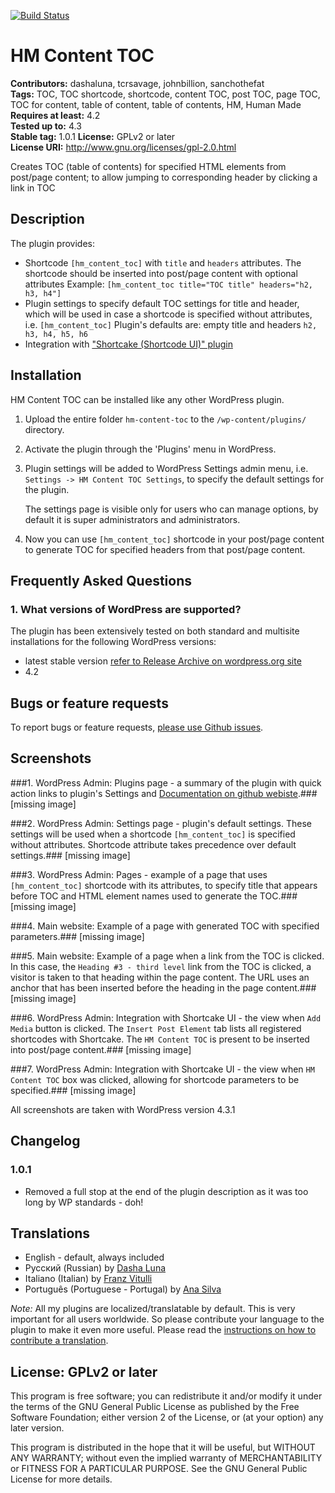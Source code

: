 [![Build Status](https://travis-ci.org/dashaluna/hm-content-toc.svg?branch=master)](https://travis-ci.org/dashaluna/hm-content-toc)

# HM Content TOC #
**Contributors:** dashaluna, tcrsavage, johnbillion, sanchothefat  
**Tags:** TOC, TOC shortcode, shortcode, content TOC, post TOC, page TOC, TOC for content, table of content, table of contents, HM, Human Made  
**Requires at least:** 4.2  
**Tested up to:** 4.3  
**Stable tag:** 1.0.1
**License:** GPLv2 or later  
**License URI:** http://www.gnu.org/licenses/gpl-2.0.html  

Creates TOC (table of contents) for specified HTML elements from post/page content; to allow jumping to corresponding header by clicking a link in TOC

## Description ##

The plugin provides:

* Shortcode `[hm_content_toc]` with `title` and `headers` attributes.
 The shortcode should be inserted into post/page content with optional attributes
 Example: `[hm_content_toc title="TOC title" headers="h2, h3, h4"]`
* Plugin settings to specify default TOC settings for title and header, which will
 be used in case a shortcode is specified without attributes, i.e. `[hm_content_toc]`
 Plugin's defaults are: empty title and headers `h2, h3, h4, h5, h6`
* Integration with ["Shortcake (Shortcode UI)" plugin](https://wordpress.org/plugins/shortcode-ui/)

## Installation ##

HM Content TOC can be installed like any other WordPress plugin.

1. Upload the entire folder `hm-content-toc` to the `/wp-content/plugins/` directory.
2. Activate the plugin through the 'Plugins' menu in WordPress.
3. Plugin settings will be added to WordPress Settings admin menu,
   i.e. `Settings -> HM Content TOC Settings`, to specify the default settings for the
   plugin.

   The settings page is visible only for users who can manage options, by default
   it is super administrators and administrators.
4. Now you can use `[hm_content_toc]` shortcode in your post/page content to generate
   TOC for specified headers from that post/page content.

## Frequently Asked Questions ##

### 1. What versions of WordPress are supported? ###

The plugin has been extensively tested on both standard and multisite installations
for the following WordPress versions:

* latest stable version [refer to Release Archive on wordpress.org site](https://wordpress.org/download/release-archive/)
* 4.2

## Bugs or feature requests ##

To report bugs or feature requests, [please use Github issues](https://github.com/dashaluna/hm-content-toc/issues).

## Screenshots ##
###1. WordPress Admin: Plugins page - a summary of the plugin with quick action links to plugin's Settings and [Documentation on github webiste](https://github.com/dashaluna/hm-content-toc#readme).###
[missing image]

###2. WordPress Admin: Settings page - plugin's default settings. These settings will be used when a shortcode `[hm_content_toc]` is specified without attributes. Shortcode attribute takes precedence over default settings.###
[missing image]

###3. WordPress Admin: Pages - example of a page that uses `[hm_content_toc]` shortcode with its attributes, to specify title that appears before TOC and HTML element names used to generate the TOC.###
[missing image]

###4. Main website: Example of a page with generated TOC with specified parameters.###
[missing image]

###5. Main website: Example of a page when a link from the TOC is clicked. In this case, the `Heading #3 - third level` link from the TOC is clicked, a visitor is taken to that heading within the page content. The URL uses an anchor that has been inserted before the heading in the page content.###
[missing image]

###6. WordPress Admin: Integration with Shortcake UI - the view when `Add Media` button is clicked. The `Insert Post Element` tab lists all registered shortcodes with Shortcake. The `HM Content TOC` is present to be inserted into post/page content.###
[missing image]

###7. WordPress Admin: Integration with Shortcake UI - the view when `HM Content TOC` box was clicked, allowing for shortcode parameters to be specified.###
[missing image]


All screenshots are taken with WordPress version 4.3.1

## Changelog ##

### 1.0.1 ###
* Removed a full stop at the end of the plugin description as it was too long by WP standards - doh!

## Translations ##

* English - default, always included
* Русский (Russian) by <a href="https://profiles.wordpress.org/dashaluna">Dasha Luna</a>
* Italiano (Italian) by <a href="https://profiles.wordpress.org/franz-vitulli">Franz Vitulli</a>
* Português (Portuguese - Portugal) by <a href="https://profiles.wordpress.org/anafransilva">Ana Silva</a>

*Note:* All my plugins are localized/translatable by default. This is very important for
all users worldwide. So please contribute your language to the plugin to make it even more useful.
Please read the [instructions on how to contribute a translation](https://github.com/dashaluna/hm-content-toc/tree/master/languages).

## License: GPLv2 or later ##

This program is free software; you can redistribute it and/or modify
it under the terms of the GNU General Public License as published by
the Free Software Foundation; either version 2 of the License, or
(at your option) any later version.

This program is distributed in the hope that it will be useful,
but WITHOUT ANY WARRANTY; without even the implied warranty of
MERCHANTABILITY or FITNESS FOR A PARTICULAR PURPOSE.  See the
GNU General Public License for more details.
